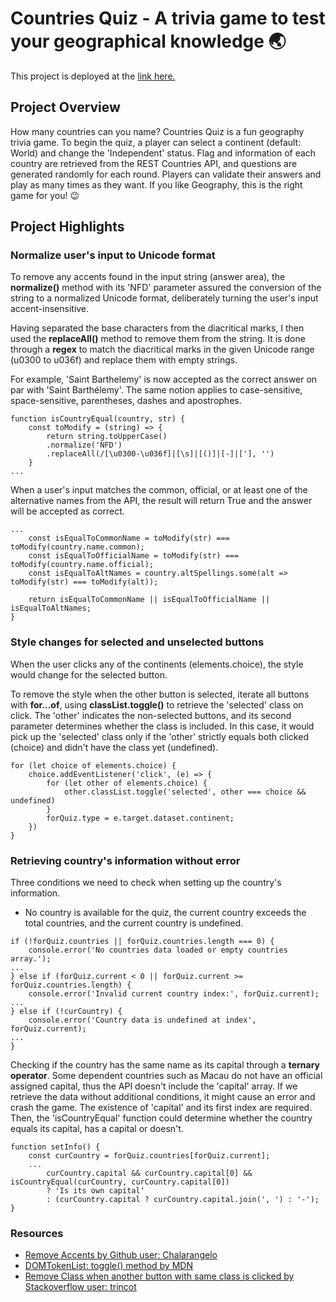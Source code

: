 # Countries Quiz - A trivia game to test your geographical knowledge 🌏

This project is deployed at the [link here.](https://countriesquizbymtdt.netlify.app/)

## Project Overview
How many countries can you name? Countries Quiz is a fun geography trivia game. To begin the quiz, a player can select a continent (default: World) and change the 'Independent' status. Flag and information of each country are retrieved from the REST Countries API, and questions are generated randomly for each round. Players can validate their answers and play as many times as they want. If you like Geography, this is the right game for you! 😉

## Project Highlights
### Normalize user's input to Unicode format
To remove any accents found in the input string (answer area), the **normalize()** method with its 'NFD' parameter assured the conversion of the string to a normalized Unicode format, deliberately turning the user's input accent-insensitive.

Having separated the base characters from the diacritical marks, I then used the **replaceAll()** method to remove them from the string. It is done through a **regex** to match the diacritical marks in the given Unicode range (u0300 to u036f) and replace them with empty strings.

For example, 'Saint Barthelemy' is now accepted as the correct answer on par with 'Saint Barthélemy'. The same notion applies to case-sensitive, space-sensitive, parentheses, dashes and apostrophes.
```
function isCountryEqual(country, str) {
    const toModify = (string) => {
        return string.toUpperCase()
        .normalize('NFD')
        .replaceAll(/[\u0300-\u036f]|[\s]|[()]|[-]|['], '')
    }
...
```
When a user's input matches the common, official, or at least one of the alternative names from the API, the result will return True and the answer will be accepted as correct.
```
...
    const isEqualToCommonName = toModify(str) === toModify(country.name.common);
    const isEqualToOfficialName = toModify(str) === toModify(country.name.official);
    const isEqualToAltNames = country.altSpellings.some(alt => toModify(str) === toModify(alt));

    return isEqualToCommonName || isEqualToOfficialName || isEqualToAltNames;
}
```

### Style changes for selected and unselected buttons
When the user clicks any of the continents (elements.choice), the style would change for the selected button.

To remove the style when the other button is selected, iterate all buttons with **for...of**, using **classList.toggle()** to retrieve the 'selected' class on click. The 'other' indicates the non-selected buttons, and its second parameter determines whether the class is included. In this case, it would pick up the 'selected' class only if the 'other' strictly equals both clicked (choice) and didn't have the class yet (undefined).
```
for (let choice of elements.choice) {
    choice.addEventListener('click', (e) => {
        for (let other of elements.choice) {
            other.classList.toggle('selected', other === choice && undefined)
        }
        forQuiz.type = e.target.dataset.continent;
    })
}
```

### Retrieving country's information without error
Three conditions we need to check when setting up the country's information.
- No country is available for the quiz, the current country exceeds the total countries, and the current country is undefined.
```
if (!forQuiz.countries || forQuiz.countries.length === 0) {
    console.error('No countries data loaded or empty countries array.');
...
} else if (forQuiz.current < 0 || forQuiz.current >= forQuiz.countries.length) {
    console.error('Invalid current country index:', forQuiz.current);
...
} else if (!curCountry) {
    console.error('Country data is undefined at index', forQuiz.current);
...
}
```

Checking if the country has the same name as its capital through a **ternary operator**. Some dependent countries such as Macau do not have an official assigned capital, thus the API doesn't include the 'capital' array. If we retrieve the data without additional conditions, it might cause an error and crash the game. The existence of 'capital' and its first index are required. Then, the 'isCountryEqual' function could determine whether the country equals its capital, has a capital or doesn't.
```
function setInfo() {
    const curCountry = forQuiz.countries[forQuiz.current];
    ...
        curCountry.capital && curCountry.capital[0] && isCountryEqual(curCountry, curCountry.capital[0]) 
        ? 'Is its own capital' 
        : (curCountry.capital ? curCountry.capital.join(', ') : '-');
}
```

### Resources
- [Remove Accents by Github user: Chalarangelo](https://github.com/Chalarangelo/30-seconds-of-code/blob/master/content/snippets/js/s/remove-accents.md)
- [DOMTokenList: toggle() method by MDN](https://developer.mozilla.org/en-US/docs/Web/API/DOMTokenList/toggle)
- [Remove Class when another button with same class is clicked by Stackoverflow user: trincot](https://stackoverflow.com/a/75705538/20055605)


